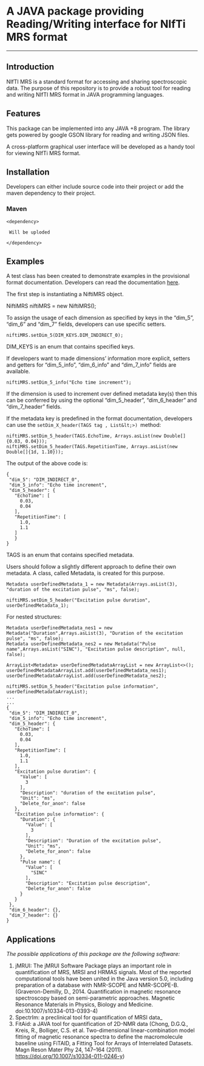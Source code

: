 # A JAVA package providing Reading/Writing interface for NIfTi MRS format



---



## Introduction

NIfTI MRS is a standard format for accessing and sharing spectroscopic data. The purpose of this repository is to provide a robust tool for reading and writing NIfTI MRS format in JAVA programming languages.


## Features

This package can be implemented into any JAVA +8 program. The library gets powered by google GSON library for reading and writing JSON files. 

A cross-platform graphical user interface will be developed as a handy tool for viewing NIfTi MRS format.


## Installation

Developers can either include source code into their project or add the maven dependency to their project.


### Maven


```
<dependency>
```


`  Will be uploded `


```
</dependency>
```



## Examples

A test class has been created to demonstrate examples in the provisional format documentation. Developers can read the documentation [here](https://docs.google.com/document/d/1tC4ugzGUPLoqHRGrWvOcGCuCh_Dogx_uu0cxKub0EsM/edit?usp=sharing). 

The first step is instantiating a NiftiMRS object.



   NiftiMRS niftiMRS = new NiftiMRS();



To assign the usage of each dimension as specified by keys in the “dim_5”, “dim_6” and “dim_7” fields, developers can use specific setters.


```
niftiMRS.setDim_5(DIM_KEYS.DIM_INDIRECT_0);
```


DIM_KEYS is an enum that contains specified keys.

If developers want to made dimensions’ information more explicit, setters and getters for “dim_5_info”, “dim_6_info” and “dim_7_info” fields are available. 


```
niftiMRS.setDim_5_info("Echo time increment");
```


If the dimension is used to increment over defined metadata key(s) then this can be conferred by using the optional “dim_5_header”, “dim_6_header” and “dim_7_header” fields.

If the metadata key is predefined in the format documentation, developers can use the `setDim_X_header(TAGS tag , List&lt;>) `method:


```
niftiMRS.setDim_5_header(TAGS.EchoTime, Arrays.asList(new Double[]{0.03, 0.04}));
niftiMRS.setDim_5_header(TAGS.RepetitionTime, Arrays.asList(new Double[]{1d, 1.10}));
```


The output of the above code is:


```
{
 "dim_5": "DIM_INDIRECT_0",
 "dim_5_info": "Echo time increment",
 "dim_5_header": {
   "EchoTime": [
     0.03,
     0.04
   ],
   "RepetitionTime": [
     1.0,
     1.1
   ]
   }
}
```
TAGS is an enum that contains specified metadata.

Users should follow a slightly different approach to define their own metadata. A class, called Metadata, is created for this purpose.


```
Metadata userDefinedMetadata_1 = new Metadata(Arrays.asList(3), "duration of the excitation pulse", "ms", false);

niftiMRS.setDim_5_header("Excitation pulse duration", userDefinedMetadata_1);
```


For nested structures:


```
Metadata userDefinedMetadata_nes1 = new Metadata("Duration",Arrays.asList(3), "Duration of the excitation pulse", "ms", false);
Metadata userDefinedMetadata_nes2 = new Metadata("Pulse name",Arrays.asList("SINC"), "Excitation pulse description", null, false);

ArrayList<Metadata> userDefinedMetadataArrayList = new ArrayList<>();
userDefinedMetadataArrayList.add(userDefinedMetadata_nes1);
userDefinedMetadataArrayList.add(userDefinedMetadata_nes2);

niftiMRS.setDim_5_header("Excitation pulse information", userDefinedMetadataArrayList);
...
...
{
 "dim_5": "DIM_INDIRECT_0",
 "dim_5_info": "Echo time increment",
 "dim_5_header": {
   "EchoTime": [
     0.03,
     0.04
   ],
   "RepetitionTime": [
     1.0,
     1.1
   ],
   "Excitation pulse duration": {
     "Value": [
       3
     ],
     "Description": "duration of the excitation pulse",
     "Unit": "ms",
     "Delete_for_anon": false
   },
   "Excitation pulse information": {
     "Duration": {
       "Value": [
         3
       ],
       "Description": "Duration of the excitation pulse",
       "Unit": "ms",
       "Delete_for_anon": false
     },
     "Pulse name": {
       "Value": [
         "SINC"
       ],
       "Description": "Excitation pulse description",
       "Delete_for_anon": false
     }
   }
 },
 "dim_6_header": {},
 "dim_7_header": {}
}
```



## Applications

_The possible applications of this package are the following software:_



1. jMRUI: The jMRUI Software Package plays an important role in quantification of MRS, MRSI and HRMAS signals. Most of the reported computational tools have been united in the Java version 5.0, including preparation of a database with NMR-SCOPE and NMR-SCOPE-B. (Graveron-Demilly, D., 2014. Quantification in magnetic resonance spectroscopy based on semi-parametric approaches. Magnetic Resonance Materials in Physics, Biology and Medicine. doi:10.1007/s10334-013-0393-4)
2. SpectrIm: a preclinical tool for quantification of MRSI data_
3. FitAid: a JAVA tool for quantification of 2D-NMR data (Chong, D.G.Q., Kreis, R., Bolliger, C.S. et al. Two-dimensional linear-combination model fitting of magnetic resonance spectra to define the macromolecule baseline using FiTAID, a Fitting Tool for Arrays of Interrelated Datasets. Magn Reson Mater Phy 24, 147–164 (2011). https://doi.org/10.1007/s10334-011-0246-y)
